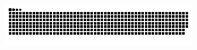 ![](https://raw.githubusercontent.com/mminngg/mminngg/refs/heads/output/github-contribution-grid-snake.svg)
